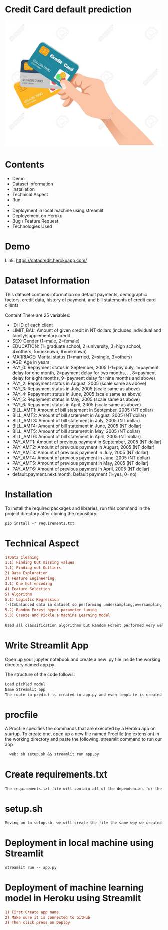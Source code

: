 # Credit Card default prediction

<img src='img.jpg' width="700" height="400">

# Contents

- Demo
- Dataset Information
- Installation
- Technical Aspect
- Run
- 
- Deployment in local machine using streamlit
- Deployement on Heroku
- Bug / Feature Request
- Technologies Used

# Demo

Link: https://datacredit.herokuapp.com/

# Dataset Information

This dataset contains information on default payments, demographic factors, credit data, history of payment, and bill statements of credit card clients

Content
There are 25 variables:

- ID: ID of each client
- LIMIT_BAL: Amount of given credit in NT dollars (includes individual and family/supplementary credit
- SEX: Gender (1=male, 2=female)
- EDUCATION: (1=graduate school, 2=university, 3=high school, 4=others, 5=unknown, 6=unknown)
- MARRIAGE: Marital status (1=married, 2=single, 3=others)
- AGE: Age in years
- PAY_0: Repayment status in September, 2005 (-1=pay duly, 1=payment delay for one month, 2=payment delay for two months, … 8=payment delay for eight months, 9=payment delay for nine months and above)
- PAY_2: Repayment status in August, 2005 (scale same as above)
- PAY_3: Repayment status in July, 2005 (scale same as above)
- PAY_4: Repayment status in June, 2005 (scale same as above)
- PAY_5: Repayment status in May, 2005 (scale same as above)
- PAY_6: Repayment status in April, 2005 (scale same as above)
- BILL_AMT1: Amount of bill statement in September, 2005 (NT dollar)
- BILL_AMT2: Amount of bill statement in August, 2005 (NT dollar)
- BILL_AMT3: Amount of bill statement in July, 2005 (NT dollar)
- BILL_AMT4: Amount of bill statement in June, 2005 (NT dollar)
- BILL_AMT5: Amount of bill statement in May, 2005 (NT dollar)
- BILL_AMT6: Amount of bill statement in April, 2005 (NT dollar)
- PAY_AMT1: Amount of previous payment in September, 2005 (NT dollar)
- PAY_AMT2: Amount of previous payment in August, 2005 (NT dollar)
- PAY_AMT3: Amount of previous payment in July, 2005 (NT dollar)
- PAY_AMT4: Amount of previous payment in June, 2005 (NT dollar)
- PAY_AMT5: Amount of previous payment in May, 2005 (NT dollar)
- PAY_AMT6: Amount of previous payment in April, 2005 (NT dollar)
- default.payment.next.month: Default payment (1=yes, 0=no)

# Installation

To install the required packages and libraries, run this command in the project directory after cloning the repository:

```diff
pip install -r requirements.txt
```

# Technical Aspect

```diff
1)Data Cleaning
1.1) Finding Out missing values
1.1) Finding out Outliers 
2) Data Exploration
3) Feature Engineering
3.1) One hot encoding
4) Feature Selection
5) Algorithm 
5.1) Logistic Regression
(-)Imbalanced data in dataset so performing undersampling,oversampling and smote
5.2) Random Forest hyper parameter tuning 
5.3) Create and Pickle a Machine Learning Model
```
```diff
Used all classification algorithms but Random Forest performed very well.Random Forest using hyper parameter technique got the better result such as precison,recall,accuracy=83%,confusion matrix.
```

# Write Streamlit App

Open up your jupyter notebook and create a new .py file inside the working directory named app.py

The structure of the code follows:

```diff
Load pickled model
Name Streamlit app
The route to predict is created in app.py and even template is created in app.py only
```
# procfile
A Procfile specifies the commands that are executed by a Heroku app on startup. To create one, open up a new file named Procfile (no extension) in the working directory and paste the following. streamlit command to run our app

```diff
  web: sh setup.sh && streamlit run app.py
```

# Create requirements.txt
```diff
The requirements.txt file will contain all of the dependencies for the flask app. To create a requirements.txt, run the following in your terminal from the working directory:
```

# setup.sh
```diff
Moving on to setup.sh, we will create the file the same way we created the last two, by creating a new txt file in Jupyter Notebook. By the way, don’t forget to rename your files with the appropriate extensions. setup.sh, like requirements.txt helps create the necessary environment for our streamlit app to run.
```

# Deployment in local machine using Streamlit

```diff
streamlit run -- app.py
```

# Deployment of machine learning model in Heroku using Streamlit

```diff
1) First Create app name
2) Make sure it is connected to GitHub
3) Then click press on Deploy
```











